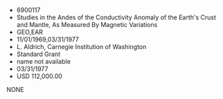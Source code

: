 * 6900117
* Studies in the Andes of the Conductivity Anomaly of the     Earth's Crust and Mantle, As Measured By Magnetic Variations
* GEO,EAR
* 11/01/1969,03/31/1977
* L. Aldrich, Carnegie Institution of Washington
* Standard Grant
*   name not available
* 03/31/1977
* USD 112,000.00

NONE